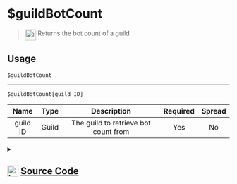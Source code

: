 # $guildBotCount
> <img align="top" src="https://upload.wikimedia.org/wikipedia/commons/thumb/e/e4/Infobox_info_icon.svg/160px-Infobox_info_icon.svg.png?20150409153300" alt="image" width="25" height="auto"> Returns the bot count of a guild
## Usage
```
$guildBotCount
```
---
```
$guildBotCount[guild ID]
```
| Name | Type | Description | Required | Spread
| :---: | :---: | :---: | :---: | :---: |
guild ID | Guild | The guild to retrieve bot count from | Yes | No
<details>
<summary>
    
## <img align="top" src="https://cdn4.iconfinder.com/data/icons/iconsimple-logotypes/512/github-512.png" alt="image" width="25" height="auto">  [Source Code](https://github.com/tryforge/ForgeScript-V2/blob/main/src/native/guildBotCount.ts)
    
</summary>
    
```ts
import { ArgType, NativeFunction, Return } from "../structures"

export default new NativeFunction({
    name: "$guildBotCount",
    version: "1.0.0",
    description: "Returns the bot count of a guild",
    brackets: false,
    args: [
        {
            name: "guild ID",
            description: "The guild to retrieve bot count from",
            rest: false,
            required: true,
            type: ArgType.Guild,
        },
    ],
    unwrap: true,
    execute(ctx, [guild]) {
        guild ??= ctx.guild!
        return Return.success(guild?.members.cache.filter((x) => x.user.bot).size)
    },
})

```
    
</details>